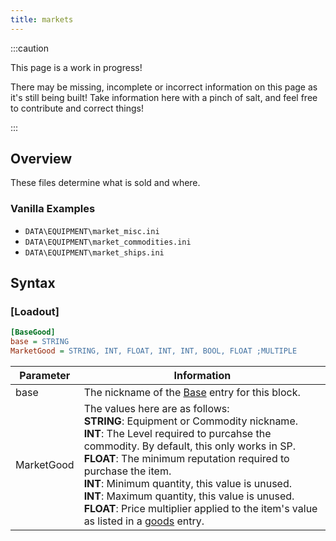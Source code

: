 ```yaml
---
title: markets
---
```


:::caution

This page is a work in progress!

There may be missing, incomplete or incorrect information on this page as it's still being built! Take information here with a pinch of salt, and feel free to contribute and correct things!

:::

## Overview

These files determine what is sold and where.

### Vanilla Examples

* `DATA\EQUIPMENT\market_misc.ini`
* `DATA\EQUIPMENT\market_commodities.ini`
* `DATA\EQUIPMENT\market_ships.ini`

## Syntax

### [Loadout]

```ini
[BaseGood]
base = STRING
MarketGood = STRING, INT, FLOAT, INT, INT, BOOL, FLOAT ;MULTIPLE
```

| Parameter  | Information                                                                                                                                                                                                                                                                                                                                                                                                                                                                  |
| ---------- | ---------------------------------------------------------------------------------------------------------------------------------------------------------------------------------------------------------------------------------------------------------------------------------------------------------------------------------------------------------------------------------------------------------------------------------------------------------------------------- |
| base       | The nickname of the [Base](./bases.md) entry for this block.                                                                                                                                                                                                                                                                                                                                                                                                                 |
| MarketGood | The values here are as follows: <br /> **STRING**: Equipment or Commodity nickname.<br /> **INT**: The Level required to purcahse the commodity. By default, this only works in SP.<br />**FLOAT**: The minimum reputation required to purchase the item.<br />**INT**: Minimum quantity, this value is unused.<br />**INT**: Maximum quantity, this value is unused.<br />**FLOAT**: Price multiplier applied to the item's value as listed in a [goods](./goods.md) entry. |